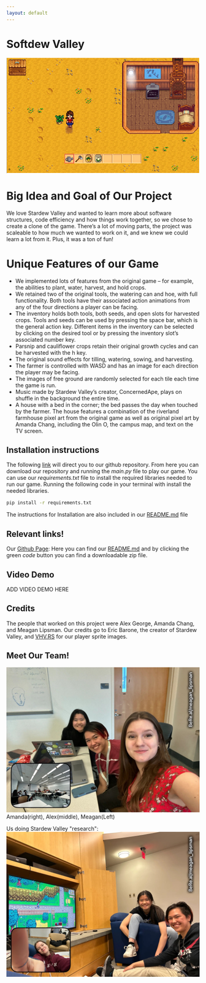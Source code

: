 ```yaml
---
layout: default
---
```

# Softdew Valley

![Image of our game](Stardew_Clone_Game_Photo.PNG)

# Big Idea and Goal of Our Project 

We love Stardew Valley and wanted to learn more about software structures, code efficiency and how things work together, so we chose to create a clone of the game. There’s a lot of moving parts, the project was scaleable to how much we wanted to work on it, and we knew we could learn a lot from it. Plus, it was a ton of fun!

# Unique Features of our Game 
- We implemented lots of features from the original game – for example, the abilities to plant, water, harvest, and hold crops. 
- We retained two of the original tools, the watering can and hoe, with full functionality. Both tools have their associated action animations from any of the four directions a player can be facing.
- The inventory holds both tools, both seeds, and open slots for harvested crops. Tools and seeds can be used by pressing the space bar, which is the general action key. Different items in the inventory can be selected by clicking on the desired tool or by pressing the inventory slot’s associated number key.
- Parsnip and cauliflower crops retain their original growth cycles and can be harvested with the h key.
- The original sound effects for tilling, watering, sowing, and harvesting.
- The farmer is controlled with WASD and has an image for each direction the player may be facing. 
- The images of free ground are randomly selected for each tile each time the game is run. 
- Music made by Stardew Valley’s creator, ConcernedApe, plays on shuffle in the background the entire time. 
- A house with a bed in the corner; the bed passes the day when touched by the farmer. The house features a combination of the riverland farmhouse pixel art from the original game as well as original pixel art by Amanda Chang, including the Olin O, the campus map, and text on the TV screen.

## Installation instructions
The following [link](https://github.com/olincollege/Stardew_Clone) will direct you to our github repository. From here you can download our repository and running the *main.py* file to play our game. You can use our *requirements.txt* file to install the required libraries needed to run our game. Running the following code in your terminal with install the needed libraries. 

```bash
pip install -r requirements.txt 
```

The instructions for Installation are also included in our [README.md](https://github.com/olincollege/Stardew_Clone/blob/main/README.md) file 

## Relevant links!
Our [Github Page](https://github.com/olincollege/Stardew_Clone): Here you can find our [README.md](https://github.com/olincollege/) and by clicking the green *code* button you can find a downloadable zip file.


## Video Demo 

ADD VIDEO DEMO HERE 


## Credits 
The people that worked on this project were Alex George, Amanda Chang, and 
Meagan Lipsman. Our credits go to Eric Barone, the creator of Stardew Valley, and [VHV.RS](https://www.vhv.rs/viewpic/hoJTmbJ_stardew-valley-player-sprite-png-download-stardew-valley/) for our player sprite images.

## Meet Our Team!
![Team Photo](Team_Photo.JPG)
Amanda(right), Alex(middle), Meagan(Left)

Us doing Stardew Valley "research": 
![Research](Research.JPG)

